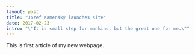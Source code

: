 ```yaml
---
layout: post
title: "Jozef Kamensky launches site"
date: 2017-02-23
intro: "\"It is small step for mankind, but the great one for me.\""
---
```

This is first article of my new webpage.
